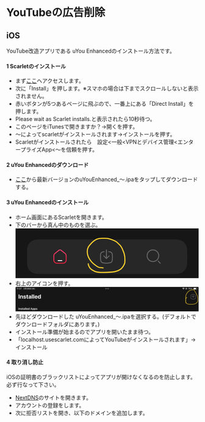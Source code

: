 # YouTubeの広告削除

## iOS
YouTube改造アプリである uYou Enhancedのインストール方法です。  

#### 1 Scarletのインストール
- まず[ここ](https://usescarlet.com)へアクセスします。  
- 次に「Install」を押します。※スマホの場合は下までスクロールしないと表示されません。  
- 赤いボタンが5つあるページに飛ぶので、一番上にある「Direct Install」を押します。
- Please wait as Scarlet installs.と表示されたら10秒待つ。
- このページをiTunesで開きますか？→開くを押す。
- 〜によってscarletがインストールされます→インストールを押す。
- Scarletがインストールされたら　設定<一般<VPNとデバイス管理<エンタープライズApp<〜を信頼を押す。

#### 2 uYou Enhancedのダウンロード
- [ここ](https://github.com/arichornlover/uYouEnhanced/releases)から最新バージョンのuYouEnhanced_〜.ipaをタップしてダウンロードする。
#### 3 uYou Enhancedのインストール
- ホーム画面にあるScarletを開きます。
- 下のバーから真ん中のものを選ぶ。
![test](s.jpg)
- 右上のアイコンを押す。
![test](2.jpg)
- 先ほどダウンロードした uYouEnhanced_〜.ipaを選択する。(デフォルトでダウンロードフォルダにあります。)
- インストール準備が始まるのでアプリを開いたまま待つ。
- 「localhost.usescarlet.comによってYouTubeがインストールされます」→インストール

#### 4 取り消し防止
iOSの証明書のブラックリストによってアプリが開けなくなるのを防止します。必ず行なって下さい。  
- [NextDNS](https://my.nextdns.io)のサイトを開きます。
- アカウントの登録をします。
- 次に拒否リストを開き、以下のドメインを追加します。
